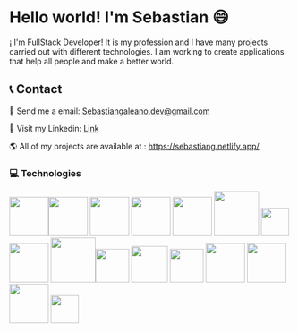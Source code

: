 # Hello world!   I'm Sebastian 😄

¡ I'm FullStack Developer!
It is my profession and I have many projects carried out with different technologies.
I am working to create applications that help all people and make a better world.

## 📞 Contact

📧 Send me a email: 
Sebastiangaleano.dev@gmail.com


💼 Visit my Linkedin: 
[Link](https://linkedin.com/in/sebadev)


🌎 All of my projects are available at : 
https://sebastiang.netlify.app/

### 💻 Technologies 

<img src="https://sebastiang.netlify.app/css.svg" width=70px><img src="https://sebastiang.netlify.app/html.svg" width=70px> <img src="https://sebastiang.netlify.app/react.svg" width=70px> <img src="https://sebastiang.netlify.app/vite.svg" width=70px> <img src="https://sebastiang.netlify.app/Astro.svg" width=70px>  <img src="https://sebastiang.netlify.app/git.svg" width=80px> <img src="https://www.svgrepo.com/show/353925/javascript.svg" width=50px>  <img src="https://www.svgrepo.com/show/374146/typescript-official.svg" width=70px> <img src="https://www.svgrepo.com/show/303658/nodejs-1-logo.svg" width=80px><img src="https://www.svgrepo.com/show/303301/postgresql-logo.svg" width=60px> <img src="https://sebastiang.netlify.app/prisma.svg" width=65px>  <img src="https://sebastiang.netlify.app/linux.svg" width=60px> <img src="https://sebastiang.netlify.app/aws.svg" width=70px> <img src="https://cdn.worldvectorlogo.com/logos/nextjs-13.svg" width=70px><img src="https://cdn.worldvectorlogo.com/logos/postman.svg" width=70px> <img src="https://cdn.worldvectorlogo.com/logos/figma-icon.svg" width=50px>
